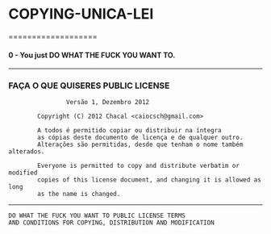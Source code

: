 # COPYING-UNICA-LEI
===================
  
#### 0 - You just DO WHAT THE FUCK YOU WANT TO.

----------------------------------------------------------------------------

###        FAÇA O QUE QUISERES PUBLIC LICENSE
                    Versão 1, Dezembro 2012
           
            Copyright (C) 2012 Chacal <caiocsch@gmail.com>
            
            A todos é permitido copiar ou distribuir na íntegra
            as cópias deste documento de licença e de qualquer outro. 
            Alterações são permitidas, desde que tenham o nome também alterados.

            Everyone is permitted to copy and distribute verbatim or modified
            copies of this license document, and changing it is allowed as long
            as the name is changed.


---------------------------------------------------------------------------------


    DO WHAT THE FUCK YOU WANT TO PUBLIC LICENSE TERMS 
    AND CONDITIONS FOR COPYING, DISTRIBUTION AND MODIFICATION 